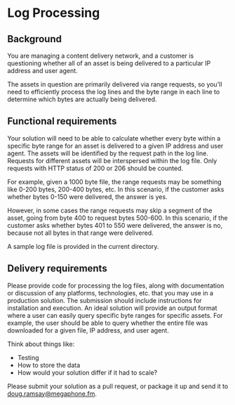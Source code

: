 # Log Processing

## Background

You are managing a content delivery network, and a customer is questioning whether all of an asset is being delivered to a particular IP address and user agent.

The assets in question are primarily delivered via range requests, so you'll need to efficiently process the log lines and the byte range in each line to determine which bytes are actually being delivered.

## Functional requirements

Your solution will need to be able to calculate whether every byte within a specific byte range for an asset is delivered to a given IP address and user agent. The assets will be identified by the request path in the log line. Requests for different assets will be interspersed within the log file. Only requests with HTTP status of 200 or 206 should be counted.

For example, given a 1000 byte file, the range requests may be something like 0-200 bytes, 200-400 bytes, etc. In this scenario, if the customer asks whether bytes 0-150 were delivered, the answer is yes.

However, in some cases the range requests may skip a segment of the asset, going from byte 400 to request bytes 500-600. In this scenario, if the customer asks whether bytes 401 to 550 were delivered, the answer is no, because not all bytes in that range were delivered.

A sample log file is provided in the current directory.

## Delivery requirements

Please provide code for processing the log files, along with documentation or discussion of any platforms, technologies, etc. that you may use in a production solution. The submission should include instructions for installation and execution. An ideal solution will provide an output format where a user can easily query specific byte ranges for specific assets. For example, the user should be able to query whether the entire file was downloaded for a given file, IP address, and user agent.

Think about things like:

* Testing
* How to store the data
* How would your solution differ if it had to scale?

Please submit your solution as a pull request, or package it up and send it to doug.ramsay@megaphone.fm.
